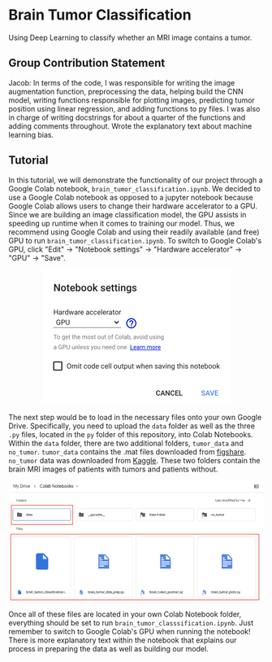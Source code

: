 # Brain Tumor Classification
Using Deep Learning to classify whether an MRI image contains a tumor.

## Group Contribution Statement
Jacob: In terms of the code, I was responsible for writing the image augmentation function, preprocessing the data, helping build the CNN model, writing functions responsible for plotting images, predicting tumor position using linear regression, and adding functions to py files. I was also in charge of writing docstrings for about a quarter of the functions and adding comments throughout.  Wrote the explanatory text about machine learning bias. 


## Tutorial

In this tutorial, we will demonstrate the functionality of our project through a Google Colab notebook, `brain_tumor_classification.ipynb`. We decided to use a Google Colab notebook as opposed to a jupyter notebook because Google Colab allows users to change their hardware accelerator to a GPU. Since we are building an image classification model, the GPU assists in speeding up runtime when it comes to training our model. Thus, we recommend using Google Colab and using their readily available (and free) GPU to run `brain_tumor_classification.ipynb`. To switch to Google Colab's GPU, click "Edit" &#8594; "Notebook settings" &#8594; "Hardware accelerator" &#8594; "GPU" &#8594; "Save". 

<p align="center">

<img src="/tutorial_images/GPU.png" width="372" height="265">

</p>


The next step would be to load in the necessary files onto your own Google Drive. Specifically, you need to upload the `data` folder as well as the three `.py` files, located in the `py` folder of this repository, into Colab Notebooks. Within the `data` folder, there are two additional folders, `tumor_data` and `no_tumor`. `tumor_data` contains the .mat files downloaded from [figshare](https://figshare.com/articles/dataset/brain_tumor_dataset/1512427). `no_tumor` data was downloaded from [Kaggle](https://www.kaggle.com/sartajbhuvaji/brain-tumor-classification-mri). These two folders contain the brain MRI images of patients with tumors and patients without. 

<p align="center">

<img src="/tutorial_images/GoogleColab.png" width="534.5" height="237">

</p>

Once all of these files are located in your own Colab Notebook folder, everything should be set to run `brain_tumor_classsification.ipynb`. Just remember to switch to Google Colab's GPU when running the notebook! There is more explanatory text within the notebook that explains our process in preparing the data as well as building our model. 